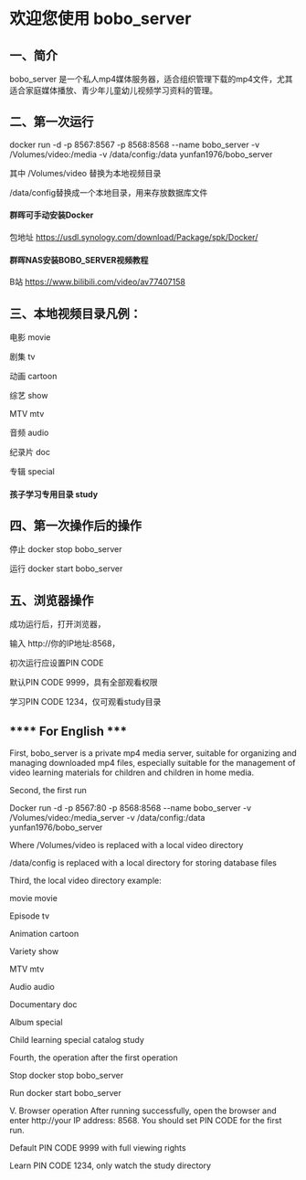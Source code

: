 # 欢迎您使用 bobo_server

## 一、简介

bobo_server 是一个私人mp4媒体服务器，适合组织管理下载的mp4文件，尤其适合家庭媒体播放、青少年儿童幼儿视频学习资料的管理。

## 二、第一次运行

docker run -d -p 8567:8567 -p 8568:8568 --name bobo_server -v /Volumes/video:/media -v /data/config:/data yunfan1976/bobo_server

其中 /Volumes/video 替换为本地视频目录

/data/config替换成一个本地目录，用来存放数据库文件

#### 群晖可手动安装Docker
包地址
https://usdl.synology.com/download/Package/spk/Docker/

#### 群晖NAS安装BOBO_SERVER视频教程
B站
https://www.bilibili.com/video/av77407158

## 三、本地视频目录凡例： 

电影 movie

剧集 tv

动画 cartoon

综艺 show

MTV mtv

音频 audio

纪录片 doc

专辑 special

#### 孩子学习专用目录 study

## 四、第一次操作后的操作

停止 docker stop bobo_server

运行 docker start bobo_server

## 五、浏览器操作 

成功运行后，打开浏览器，

输入 http://你的IP地址:8568，

初次运行应设置PIN CODE

默认PIN CODE 9999，具有全部观看权限

学习PIN CODE 1234，仅可观看study目录

## **** For English ***

First, bobo_server is a private mp4 media server, suitable for organizing and managing downloaded mp4 files, especially suitable for the management of video learning materials for children and children in home media.

Second, the first run

Docker run -d -p 8567:80 -p 8568:8568 --name bobo_server -v /Volumes/video:/media_server -v /data/config:/data yunfan1976/bobo_server

Where /Volumes/video is replaced with a local video directory

/data/config is replaced with a local directory for storing database files

Third, the local video directory example:

movie movie

Episode tv

Animation cartoon

Variety show

MTV mtv

Audio audio

Documentary doc

Album special

Child learning special catalog study

Fourth, the operation after the first operation

Stop docker stop bobo_server

Run docker start bobo_server

V. Browser operation After running successfully, open the browser and enter http://your IP address: 8568. You should set PIN CODE for the first run.

Default PIN CODE 9999 with full viewing rights

Learn PIN CODE 1234, only watch the study directory
